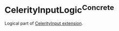 # CelerityInputLogic<sup>Concrete</sup>

Logical part of [CelerityInput extension](../Celerity/README.md#celerityinput).
